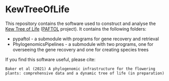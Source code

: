 # KewTreeOfLife

This repository contains the software used to construct and analyse the [Kew Tree of Life](https://treeoflife.kew.org/) ([PAFTOL](https://www.kew.org/science/our-science/projects/plant-and-fungal-trees-of-life)
 project). It contains the following folders:
* pypaftol - a submodule with programs for gene recovery and retrieval
* PhylogenomicsPipelines - a submodule with two programs, one for overseeing the gene recovery and one for creating species trees

If you find this software useful, please cite:
```
Baker et al (2021) A phylogenomic infrastructure for the flowering plants: comprehensive data and a dynamic tree of life (in preparation)
``` 


